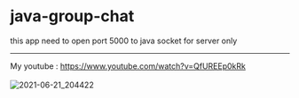 # java-group-chat
this app need to open port 5000 to java socket for server only

------------------------------
My youtube : https://www.youtube.com/watch?v=QfUREEp0kRk
<br/><br/>
![2021-06-21_204422](https://user-images.githubusercontent.com/58245926/122772372-810c5900-d2d1-11eb-83cf-c85a5dd74d94.png)
